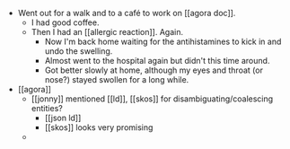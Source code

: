 - Went out for a walk and to a café to work on [[agora doc]].
  - I had good coffee.
  - Then I had an [[allergic reaction]]. Again.
    - Now I'm back home waiting for the antihistamines to kick in and undo the swelling.
    - Almost went to the hospital again but didn't this time around.
    - Got better slowly at home, although my eyes and throat (or nose?) stayed swollen for a long while.
- [[agora]]
  - [[jonny]] mentioned [[ld]], [[skos]] for disambiguating/coalescing entities?
    - [[json ld]]
    - [[skos]] looks very promising
  - 
